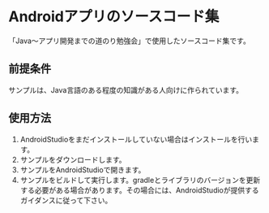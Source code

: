 # Androidアプリのソースコード集
「Java〜アプリ開発までの道のり勉強会」で使用したソースコード集です。

## 前提条件
サンプルは、Java言語のある程度の知識がある人向けに作られています。

## 使用方法
1. AndroidStudioをまだインストールしていない場合はインストールを行います。
2. サンプルをダウンロードします。
3. サンプルをAndroidStudioで開きます。
4. サンプルをビルドして実行します。gradleとライブラリのバージョンを更新する必要がある場合があります。その場合には、AndroidStudioが提供するガイダンスに従って下さい。
